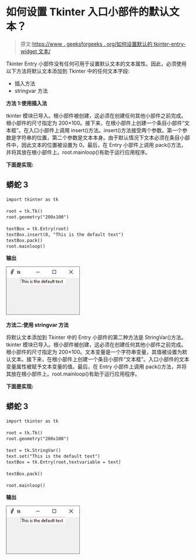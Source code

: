 # 如何设置 Tkinter 入口小部件的默认文本？

> 原文:[https://www . geeksforgeeks . org/如何设置默认的 tkinter-entry-widget 文本/](https://www.geeksforgeeks.org/how-to-set-the-default-text-of-tkinter-entry-widget/)

Tkinter Entry 小部件没有任何可用于设置默认文本的文本属性。因此，必须使用以下方法将默认文本添加到 Tkinter 中的任何文本字段:

*   插入方法
*   stringvar 方法

**方法 1:使用插入法**

tkinter 模块已导入。根小部件被创建，这必须在创建任何其他小部件之前完成。根小部件的尺寸指定为 200×100。接下来，在根小部件上创建一个条目小部件“文本框”。在入口小部件上调用 insert()方法。insert()方法接受两个参数。第一个参数是字符串的位置，第二个参数是文本本身。由于默认情况下文本必须在条目小部件中，因此文本的位置被设置为 0。最后，在 Entry 小部件上调用 pack()方法，并将其放在根小部件上。root.mainloop()有助于运行应用程序。

**下面是实现:**

## 蟒蛇 3

```
import tkinter as tk

root = tk.Tk()
root.geometry("200x100")

textBox = tk.Entry(root)
textBox.insert(0, "This is the default text")
textBox.pack()
root.mainloop()
```

**输出**

![](img/066ad81e256acc0a74173cc4aa4cf46d.png)

**方法二:使用 stringvar 方法**

将默认文本添加到 Tkinter 中的 Entry 小部件的第二种方法是 StringVar()方法。tkinter 模块已导入。根小部件被创建，这必须在创建任何其他小部件之前完成。根小部件的尺寸指定为 200×100。文本变量是一个字符串变量，其值被设置为默认文本。接下来，在根小部件上创建一个条目小部件“文本框”。入口小部件的文本变量属性被赋予文本变量的值。最后，在 Entry 小部件上调用 pack()方法，并将其放在根小部件上。root.mainloop()有助于运行应用程序。

**下面是实现:**

## 蟒蛇 3

```
import tkinter as tk

root = tk.Tk()
root.geometry("200x100")

text = tk.StringVar()
text.set("This is the default text")
textBox = tk.Entry(root,textvariable = text)

textBox.pack()

root.mainloop()
```

**输出**

![](img/066ad81e256acc0a74173cc4aa4cf46d.png)
